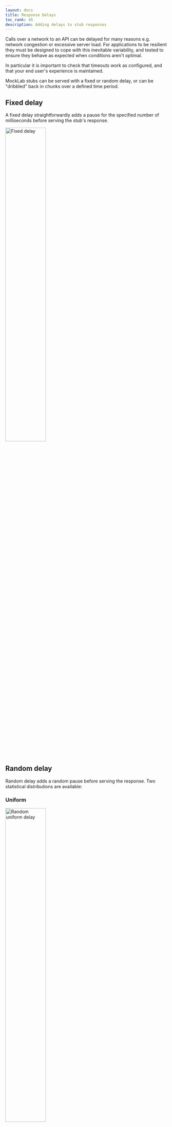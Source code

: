 ```yaml
---
layout: docs
title: Response Delays
toc_rank: 45
description: Adding delays to stub responses
---
```


Calls over a network to an API can be delayed for many reasons e.g. network congestion or excessive server load. For applications
to be resilient they must be designed to cope with this inevitable variability, and tested to ensure they behave as expected
when conditions aren't optimal.

In particular it is important to check that timeouts work as configured, and that your end user's experience is maintained.

MockLab stubs can be served with a fixed or random delay, or can be "dribbled" back in chunks over a defined time period.

## Fixed delay

A fixed delay straightforwardly adds a pause for the specified number of milliseconds before serving the stub's response.
  
<img src="/images/screenshots/fixed-delay.png" title="Fixed delay" style="width: 50%" />


## Random delay

Random delay adds a random pause before serving the response. Two statistical distributions are available: 

### Uniform

<img src="/images/screenshots/random-uniform-delay.png" title="Random uniform delay" style="width: 50%"/>

### Log normal

<img src="/images/screenshots/random-lognormal-delay.png" title="Random lognormal delay" style="width: 50%"/>


## Chunked dribble delay

Chunked dribble delay flushes the response body out in chunks over the total defined period:

<img src="/images/screenshots/chunked-dribble-delay.png" title="Chunked dribble delay" style="width: 50%"/>


## Delays and proxying

Fixed or random delays can be added to proxy responses in addition to direct responses, however chunked delays cannot at present.